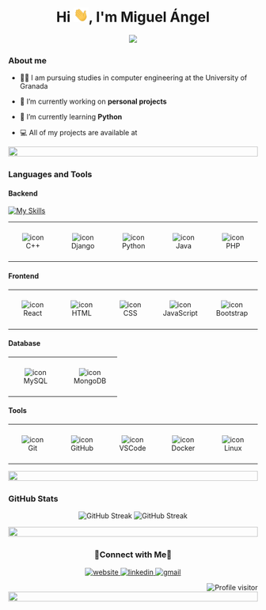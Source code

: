 <h1 align="center">Hi <img src="https://raw.githubusercontent.com/ABSphreak/ABSphreak/master/gifs/Hi.gif" width="30px">, I'm Miguel Ángel</h1>
<p align="center">
  <img src="https://readme-typing-svg.herokuapp.com?font=Fira+Code&pause=1000&random=false&width=435&lines=Full-Stack+Software+Developer;A+passionate+Programmer&center=true&width=500&height=50">
</p>


<!-- About Section -->
### About me
<p align="center">
  
  - 👨‍💻 I am pursuing studies in computer engineering at the University of Granada
  
  - 🔭 I’m currently working on **personal projects**
  
  - 🌱 I’m currently learning **Python**
  
  - 💻 All of my projects are available at []( )
</p>


<img src="https://i.imgur.com/dBaSKWF.gif" height="20" width="100%">

<!-- Languages Section -->
### Languages and Tools
#### Backend
[![My Skills](https://skillicons.dev/icons?i=js,html,css,wasm)](https://skillicons.dev)

<table align="center">
  <tr height="80">
    <td align="center" width="96">
      <img src="https://skillicons.dev/icons?i=cpp" alt="icon" width="32" height="32"/>
      <br>C++
    </td>
    <td align="center" width="96">
      <img src="https://skillicons.dev/icons?i=django" alt="icon" width="32" height="32"/>
      <br>Django
    </td>
    <td align="center" width="96">
      <img src="https://skillicons.dev/icons?i=python" alt="icon" width="32" height="32" />
      <br>Python
    </td>
    <td align="center" width="96">
      <img src="https://skillicons.dev/icons?i=java" alt="icon" width="32" height="32" />
      <br>Java
    </td>
    <td align="center" width="96">
      <img src="https://skillicons.dev/icons?i=php" alt="icon" width="32" height="32" />
      <br>PHP
    </td>
  </tr>
</table>

#### Frontend
<table align="center">
  <tr height="80">
  <td align="center" width="96">
      <img src="https://skillicons.dev/icons?i=react" alt="icon" width="32" height="32" />
      <br>React
    </td>
    <td align="center" width="96">
      <img src="https://skillicons.dev/icons?i=html" alt="icon" width="32" height="32" />
      <br>HTML
    </td>
    <td align="center" width="96">
      <img src="https://skillicons.dev/icons?i=css" alt="icon" width="32" height="32" />
      <br>CSS
    </td>
    <td align="center" width="96">
      <img src="https://skillicons.dev/icons?i=js" alt="icon" width="32" height="32"/>
      <br>JavaScript
    </td>
    <td align="center" width="96">
      <img src="https://skillicons.dev/icons?i=bootstrap" alt="icon" width="32" height="32" />
      <br>Bootstrap
    </td>
  </tr>
</table>

#### Database
<table align="center">
  <tr height="80">
    <td align="center" width="96">
      <img src="https://skillicons.dev/icons?i=mysql" alt="icon" width="32" height="32"/>
      <br>MySQL
    </td>
    <td align="center" width="96">
      <img src="https://skillicons.dev/icons?i=mongodb" alt="icon" width="32" height="32" />
      <br>MongoDB
    </td>
  </tr>
</table>

#### Tools
<table align="center">
  <tr height="80">
    <td align="center" width="96">
      <img src="https://skillicons.dev/icons?i=git" alt="icon" width="32" height="32"/>
      <br>Git
    </td>
    <td align="center" width="96">
      <img src="https://skillicons.dev/icons?i=github" alt="icon" width="32" height="32" />
      <br>GitHub
    </td>
    <td align="center" width="96">
      <img src="https://skillicons.dev/icons?i=vscode" alt="icon" width="32" height="32" />
      <br>VSCode
    </td>
    <td align="center" width="96">
      <img src="https://skillicons.dev/icons?i=docker" alt="icon" width="32" height="32" />
      <br>Docker
    </td>
    <td align="center" width="96">
      <img src="https://skillicons.dev/icons?i=linux" alt="icon" width="32" height="32" />
      <br>Linux
    </td>
  </tr>
</table>


<img src="https://i.imgur.com/dBaSKWF.gif" height="20" width="100%">

<!-- Stats Section -->
### GitHub Stats
<p align="center">
  <img src="https://github-readme-stats.vercel.app/api?username=migueruiz&show_icons=true&theme=dark" alt="GitHub Streak" />
  <img src="https://github-readme-streak-stats.herokuapp.com/?user=migueruiz&theme=highcontrast" alt="GitHub Streak"/>
</p>


<img src="https://i.imgur.com/dBaSKWF.gif" height="20" width="100%">

<!-- Connect Section -->
<h3 align="center">🤝Connect with Me🤝</h3>
<p align="center">
 <a href="https://migueruiz.github.io/" target="blank">
  <img src="https://img.shields.io/badge/Website-DC143C?style=for-the-badge&logo=medium&logoColor=white" alt="website" />
 </a>
 <a href="https://www.linkedin.com/in/miguel-%C3%A1ngel-ruiz-bustos-557430201/" target="_blank">
  <img src="https://img.shields.io/badge/LinkedIn-0077B5?style=for-the-badge&logo=linkedin&logoColor=white" alt="linkedin"/>
 </a>
 <a href="mailto:mruiz8122001@gmail.com">
  <img src="https://img.shields.io/badge/Gmail-D14836?style=for-the-badge&logo=gmail&logoColor=white" alt="gmail"/>
 </a>
</p>

<a href="https://komarev.com/ghpvc/?username=migueruiz">
  <img align="right" src="https://komarev.com/ghpvc/?username=migueruiz&label=Visitors&color=0e75b6&style=flat" alt="Profile visitor" />
</a>


<img src="https://i.imgur.com/dBaSKWF.gif" height="20" width="100%">